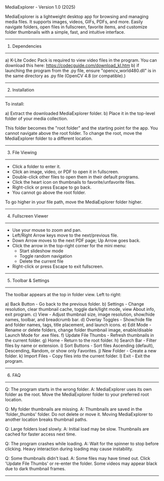 MediaExplorer - Version 1.0 (2025)

MediaExplorer is a lightweight desktop app for browsing and managing media files. 
It supports images, videos, GIFs, PDFs, and more. Easily navigate folders, open 
files in fullscreen, favorite items, and customize folder thumbnails with a 
simple, fast, and intuitive interface.

------------------------------------------------------------
1. Dependencies
------------------------------------------------------------
a) K-Lite Codec Pack is required to view video files in the program. You can
   download this here: https://codecguide.com/download_kl.htm
b) if launching the program from the .py file, ensure "opencv_world480.dll" is in the same directory as .py file (OpenCV 4.8 (or compatible).)

------------------------------------------------------------
2. Installation
------------------------------------------------------------

To install:

a) Extract the downloaded MediaExplorer folder.
b) Place it in the top-level folder of your media collection.

This folder becomes the "root folder" and the starting point for the app.
You cannot navigate above the root folder. To change the root, move the 
MediaExplorer folder to a different location.

------------------------------------------------------------
3. File Viewing
------------------------------------------------------------

- Click a folder to enter it.
- Click an image, video, or PDF to open it in fullscreen.
- Double-click other files to open them in their default programs.
- Click the heart icon on thumbnails to favorite/unfavorite files.
- Right-click or press Escape to go back.
- You cannot go above the root folder.

To go higher in your file path, move the MediaExplorer folder higher.

------------------------------------------------------------
4. Fullscreen Viewer
------------------------------------------------------------

- Use your mouse to zoom and pan.
- Left/Right Arrow keys move to the next/previous file.
- Down Arrow moves to the next PDF page; Up Arrow goes back.
- Click the arrow in the top-right corner for the mini menu:
  - Start slideshow mode
  - Toggle random navigation
  - Delete the current file
- Right-click or press Escape to exit fullscreen.

------------------------------------------------------------
5. Toolbar & Settings
------------------------------------------------------------

The toolbar appears at the top in folder view. Left to right:

a) Back Button - Go back to the previous folder.
b) Settings - Change resolution, clear thumbnail cache, toggle dark/light mode, view About info, exit program.
c) View - Adjust thumbnail size, image resolution, show/hide names, toolbar, and breadcrumb bar.
d) Overlay Toggles - Show/hide file and folder names, tags, title placement, and launch icons.
e) Edit Mode - Rename or delete folders, change folder thumbnail image, enable/disable Launch Mode for .exe files.
f) Update File Thumbs - Refresh thumbnails in the current folder.
g) Home - Return to the root folder.
h) Search Bar - Filter files by name or extension.
i) Sort Buttons - Sort files Ascending (default), Descending, Random, or show only Favorites.
j) New Folder - Create a new folder.
k) Import Files - Copy files into the current folder.
l) Exit - Exit the program.

------------------------------------------------------------
6. FAQ
------------------------------------------------------------

Q: The program starts in the wrong folder.
A: MediaExplorer uses its own folder as the root. Move the MediaExplorer folder to your preferred root location.

Q: My folder thumbnails are missing.
A: Thumbnails are saved in the 'folder_thumbs' folder. Do not delete or move it. Moving MediaExplorer to another location breaks thumbnail paths.

Q: Large folders load slowly.
A: Initial load may be slow. Thumbnails are cached for faster access next time.

Q: The program crashes while loading.
A: Wait for the spinner to stop before clicking. Heavy interaction during loading may cause instability.

Q: Some thumbnails didn't load.
A: Some files may have timed out. Click 'Update File Thumbs' or re-enter the folder. Some videos may appear black due to dark thumbnail frames.

------------------------------------------------------------
